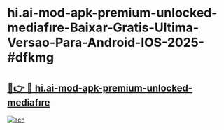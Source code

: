 # hi.ai-mod-apk-premium-unlocked-mediafıre-Baixar-Gratis-Ultima-Versao-Para-Android-IOS-2025-#dfkmg

# <h2><a href="https://ainizakaria.my?title=hi.ai-mod-apk-premium-unlocked-mediafıre&ref=22M">🔗👉 🔴 hi.ai-mod-apk-premium-unlocked-mediafıre</a></h2>

[![acn](https://github.com/user-attachments/assets/0f9c940e-d8b0-45ae-aac7-cd30a18b3e1c)](https://ainizakaria.my?title=hi.ai-mod-apk-premium-unlocked-mediafıre&ref=22M)

